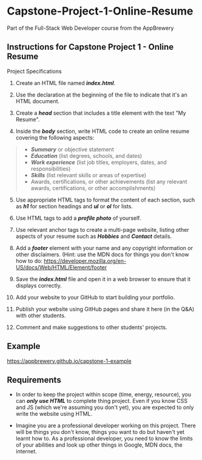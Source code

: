 # Capstone-Project-1-Online-Resume
Part of the Full-Stack Web Developer course from the AppBrewery


## Instructions for Capstone Project 1 - Online Resume ##

Project Specifications

1. Create an HTML file named ***index.html***.

2. Use the ***<!DOCTYPE html>*** declaration at the beginning of the file to indicate that it's an HTML document.

3. Create a ***head*** section that includes a title element with the text "My Resume".

4. Inside the ***body*** section, write HTML code to create an online resume covering the following aspects:
> - ***Summary*** or objective statement
> - ***Education*** (list degrees, schools, and dates)
> - ***Work experience*** (list job titles, employers, dates, and responsibilities)
> - ***Skills*** (list relevant skills or areas of expertise)
> - Awards, certifications, or other achievements (list any relevant awards, certifications, or other accomplishments)

5. Use appropriate HTML tags to format the content of each section, such as ***h1*** for section headings and ***ul*** or ***ol*** for lists.

6. Use HTML tags to add a ***profile photo*** of yourself.

7. Use relevant anchor tags to create a multi-page website, listing other aspects of your resume such as ***Hobbies*** and ***Contact*** details.

8. Add a ***footer*** element with your name and any copyright information or other disclaimers. (Hint: use the MDN docs for things you don't know how to do: https://developer.mozilla.org/en-US/docs/Web/HTML/Element/footer

9. Save the ***index.html*** file and open it in a web browser to ensure that it displays correctly.

10. Add your website to your GitHub to start building your portfolio.

11. Publish your website using GitHub pages and share it here (in the Q&A) with other students.

12. Comment and make suggestions to other students' projects.


## Example ##
https://appbrewery.github.io/capstone-1-example


## Requirements ##
- In order to keep the project within scope (time, energy, resource), you can ***only use HTML*** to complete thing project. Even if you know CSS and JS (which we're assuming you don't yet), you are expected to only write the website using HTML.

- Imagine you are a professional developer working on this project. There will be things you don't know, things you want to do but haven't yet learnt how to. As a professional developer, you need to know the limits of your abilities and look up other things in Google, MDN docs, the internet.
